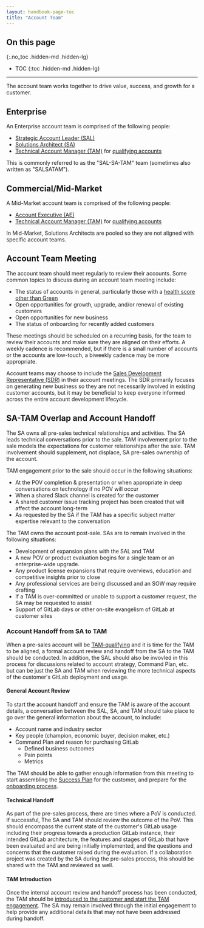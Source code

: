 ```yaml
---
layout: handbook-page-toc
title: "Account Team"
---
```


## On this page
{:.no_toc .hidden-md .hidden-lg}

- TOC
{:toc .hidden-md .hidden-lg}

----

The account team works together to drive value, success, and growth for a customer.

## Enterprise

An Enterprise account team is comprised of the following people:

- [Strategic Account Leader (SAL)](/job-families/sales/strategic-account-leader/)
- [Solutions Architect (SA)](/job-families/sales/solutions-architect/)
- [Technical Account Manager (TAM)](/job-families/sales/technical-account-manager/) for [qualifying accounts](/handbook/customer-success/tam/services/#tam-alignment)

This is commonly referred to as the "SAL-SA-TAM" team (sometimes also written as "SALSATAM").

## Commercial/Mid-Market

A Mid-Market account team is comprised of the following people:

- [Account Executive (AE)](/job-families/sales/account-executive/)
- [Technical Account Manager (TAM)](/job-families/sales/technical-account-manager/) for [qualifying accounts](/handbook/customer-success/tam/services/#tam-alignment)

In Mid-Market, Solutions Architects are pooled so they are not aligned with specific account teams.

## Account Team Meeting

The account team should meet regularly to review their accounts. Some common topics to discuss during an account team meeting include:

- The status of accounts in general, particularly those with a [health score other than Green](/handbook/customer-success/tam/health-score-triage/#health-assessment-guidelines)
- Open opportunities for growth, upgrade, and/or renewal of existing customers
- Open opportunities for new business
- The status of onboarding for recently added customers

These meetings should be scheduled on a recurring basis, for the team to review their accounts and make sure they are aligned on their efforts. A weekly cadence is recommended, but if there is a small number of accounts or the accounts are low-touch, a biweekly cadence may be more appropriate.

Account teams may choose to include the [Sales Development Representative (SDR)](/job-families/marketing/sales-development-representative/) in their account meetings. The SDR primarily focuses on generating new business so they are not necessarily involved in existing customer accounts, but it may be beneficial to keep everyone informed across the entire account development lifecycle.

## SA-TAM Overlap and Account Handoff

The SA owns all pre-sales technical relationships and activities. The SA leads technical conversations prior to the sale. TAM involvement prior to the sale models the expectations for customer relationships after the sale. TAM involvement should supplement, not displace, SA pre-sales ownership of the account.  

TAM engagement prior to the sale should occur in the following situations:  

- At the POV completion & presentation or when appropriate in deep conversations on technology if no POV will occur
- When a shared Slack channel is created for the customer
- A shared customer issue tracking project has been created that will affect the account long-term
- As requested by the SA if the TAM has a specific subject matter expertise relevant to the conversation

The TAM owns the account post-sale. SAs are to remain involved in the following situations:  

- Development of expansion plans with the SAL and TAM
- A new POV or product evaluation begins for a single team or an enterprise-wide upgrade.
- Any product license expansions that require overviews, education and competitive insights prior to close
- Any professional services are being discussed and an SOW may require drafting
- If a TAM is over-committed or unable to support a customer request, the SA may be requested to assist
- Support of GitLab days or other on-site evangelism of GitLab at customer sites

### Account Handoff from SA to TAM

When a pre-sales account will be [TAM-qualifying](/handbook/customer-success/tam/services/#tam-alignment) and it is time for the TAM to be aligned, a formal account review and handoff from the SA to the TAM should be conducted. In addition, the SAL should also be invovled in this process for discussions related to account strategy, Command Plan, etc. but can be just the SA and TAM when reviewing the more technical aspects of the customer's GitLab deployment and usage.

#### General Account Review

To start the account handoff and ensure the TAM is aware of the account details, a conversation between the SAL, SA, and TAM should take place to go over the general information about the account, to include:

- Account name and industry sector
- Key people (champion, economic buyer, decision maker, etc.)
- Command Plan and reason for purchasing GitLab
  - Defined business outcomes
  - Pain points
  - Metrics

The TAM should be able to gather enough information from this meeting to start assembling the [Success Plan](/handbook/customer-success/tam/success-plans/) for the customer, and prepare for the [onboarding process](/handbook/customer-success/tam/onboarding/).

#### Technical Handoff

As part of the pre-sales process, there are times where a PoV is conducted. If successful, The SA and TAM should review the outcome of the PoV. This should encompass the current state of the customer's GitLab usage including their progress towards a production GitLab instance, their intended GitLab architecture, the features and stages of GitLab that have been evaluated and are being initially implemented, and the questions and concerns that the customer raised during the evaluation. If a collaboration project was created by the SA during the pre-sales process, this should be shared with the TAM and reviewed as well.

#### TAM Introduction

Once the internal account review and handoff process has been conducted, the TAM should be [introduced to the customer and start the TAM engagement](/handbook/customer-success/tam/engagement/). The SA may remain involved through the initial engagement to help provide any additional details that may not have been addressed during handoff.